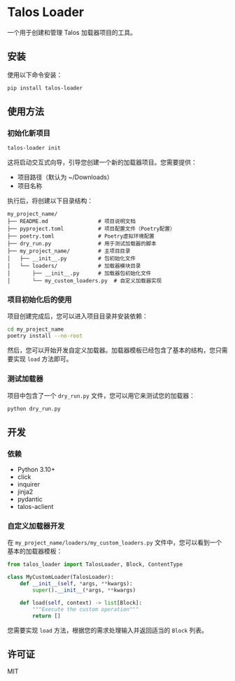 # Talos Loader

一个用于创建和管理 Talos 加载器项目的工具。

## 安装

使用以下命令安装：

```bash
pip install talos-loader
```

## 使用方法

### 初始化新项目

```bash
talos-loader init
```

这将启动交互式向导，引导您创建一个新的加载器项目。您需要提供：
- 项目路径（默认为 ~/Downloads）
- 项目名称

执行后，将创建以下目录结构：

```
my_project_name/
├── README.md                # 项目说明文档
├── pyproject.toml           # 项目配置文件（Poetry配置）
├── poetry.toml              # Poetry虚拟环境配置
├── dry_run.py               # 用于测试加载器的脚本
├── my_project_name/         # 主项目目录
│   ├── __init__.py          # 包初始化文件
│   └── loaders/             # 加载器模块目录
│       ├── __init__.py      # 加载器包初始化文件
│       └── my_custom_loaders.py  # 自定义加载器实现
```

### 项目初始化后的使用

项目创建完成后，您可以进入项目目录并安装依赖：

```bash
cd my_project_name
poetry install --no-root
```

然后，您可以开始开发自定义加载器。加载器模板已经包含了基本的结构，您只需要实现 `load` 方法即可。

### 测试加载器

项目中包含了一个 `dry_run.py` 文件，您可以用它来测试您的加载器：

```bash
python dry_run.py
```

## 开发

### 依赖

- Python 3.10+
- click
- inquirer
- jinja2
- pydantic
- talos-aclient

### 自定义加载器开发

在 `my_project_name/loaders/my_custom_loaders.py` 文件中，您可以看到一个基本的加载器模板：

```python
from talos_loader import TalosLoader, Block, ContentType

class MyCustomLoader(TalosLoader):
    def __init__(self, *args, **kwargs):
        super().__init__(*args, **kwargs)

    def load(self, context) -> list[Block]:
        """Execute the custom operation"""
        return []
```

您需要实现 `load` 方法，根据您的需求处理输入并返回适当的 `Block` 列表。

## 许可证

MIT
